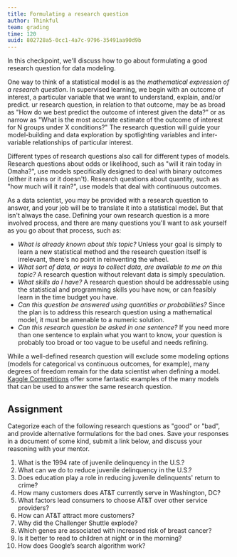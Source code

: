 ```yaml
---
title: Formulating a research question
author: Thinkful
team: grading
time: 120
uuid: 802728a5-0cc1-4a7c-9796-35491aa90d9b
---
```


In this checkpoint, we'll discuss how to go about formulating a good research question for data modeling. 

One way to think of a statistical model is as the _mathematical expression of a research question_. In supervised learning, we begin with an outcome of interest, a particular variable that we want to understand, explain, and/or predict.  ur research question, in relation to that outcome, may be as broad as "How do we best predict the outcome of interest given the data?" or as narrow as "What is the most accurate estimate of the outcome of interest for N groups under X conditions?" The research question will guide your model-building and data exploration by spotlighting variables and inter-variable relationships of particular interest.

Different types of research questions also call for different types of models. Research questions about odds or likelihood, such as "will it rain today in Omaha?", use models specifically designed to deal with binary outcomes (either it rains or it doesn't).  Research questions about quantity, such as "how much will it rain?", use models that deal with continuous outcomes.

As a data scientist, you may be provided with a research question to answer, and your job will be to translate it into a statistical model. But that isn't always the case. Defining your own research question is a more involved process, and there are many questions you'll want to ask yourself as you go about that process, such as:

* _What is already known about this topic?_  Unless your goal is simply to learn a new statistical method and the research question itself is irrelevant, there's no point in reinventing the wheel.
* _What sort of data, or ways to collect data, are available to me on this topic?_  A research question without relevant data is simply speculation.  
* _What skills do I have?_  A research question should be addressable using the statistical and programming skills you have now, or can feasibly learn in the time budget you have.
* _Can this question be answered using quantities or probabilities?_  Since the plan is to address this research question using a mathematical model, it must be amenable to a numeric solution.
* _Can this research question be asked in one sentence?_  If you need more than one sentence to explain what you want to know, your question is probably too broad or too vague to be useful and needs refining.

While a well-defined research question will exclude some modeling options (models for categorical vs continuous outcomes, for example), many degrees of freedom remain for the data scientist when defining a model. [Kaggle Competitions](https://www.kaggle.com/competitions) offer some fantastic examples of the many models that can be used to answer the same research question.

## Assignment

Categorize each of the following research questions as "good" or "bad", and provide alternative formulations for the bad ones.  Save your responses in a document of some kind, submit a link below, and discuss your reasoning with your mentor.
 1. What is the 1994 rate of juvenile delinquency in the U.S.?
 2. What can we do to reduce juvenile delinquency in the U.S.?
 3. Does education play a role in reducing juvenile delinquents' return to crime?
 4. How many customers does AT&T currently serve in Washington, DC?
 5. What factors lead consumers to choose AT&T over other service providers?
 6. How can AT&T attract more customers?
 7. Why did the Challenger Shuttle explode?
 8. Which genes are associated with increased risk of breast cancer?
 9. Is it better to read to children at night or in the morning?
 10.  How does Google’s search algorithm work?